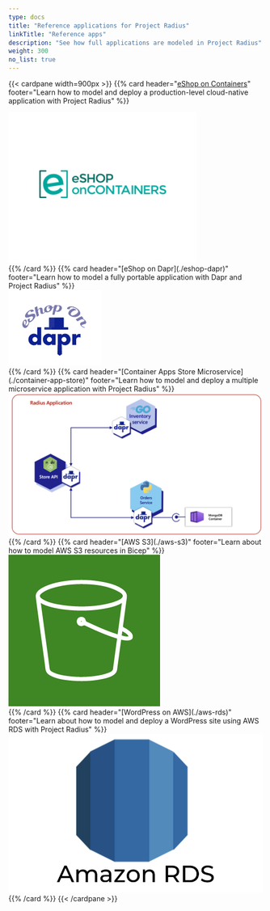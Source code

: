 ```yaml
---
type: docs
title: "Reference applications for Project Radius"
linkTitle: "Reference apps"
description: "See how full applications are modeled in Project Radius"
weight: 300
no_list: true
---
```


{{< cardpane width=900px >}}
{{% card header="[eShop on Containers](./eshop)" footer="Learn how to model and deploy a production-level cloud-native application with Project Radius" %}}
<div class="text-center">
  <a href="./eshop">
    <img src="eshop.png" alt="eShop logo">
  </a>
</div>
{{% /card %}}
{{% card header="[eShop on Dapr](./eshop-dapr)" footer="Learn how to model a fully portable application with Dapr and Project Radius" %}}
<div class="text-center">
  <a href="./eshop-dapr">
    <img src="./eshop-dapr/logo.png" alt="eShop on Dapr logo">
  </a>
</div>
{{% /card %}}
{{% card header="[Container Apps Store Microservice](./container-app-store)" footer="Learn how to model and deploy a multiple microservice application with Project Radius" %}}
<div class="text-center">
  <a href="./container-app-store">
    <img src="./container-app-store/container-app-store-radius.png" alt="Container Apps Store Microservice logo">
  </a>
</div>
{{% /card %}}
{{% card header="[AWS S3](./aws-s3)" footer="Learn about how to model AWS S3 resources in Bicep" %}}
<div class="text-center">
  <a href="./aws-s3">
    <img src="./aws-s3/aws-s3.png" alt="AWS S3 Logo">
  </a>
</div>
{{% /card %}}
{{% card header="[WordPress on AWS](./aws-rds)" footer="Learn about how to model and deploy a WordPress site using AWS RDS with Project Radius" %}}
<div class="text-center">
  <a href="./aws-rds">
    <img src="./aws-rds/aws-rds.png" alt="AWS RDS Logo">
  </a>
</div>
{{% /card %}}
<!-- {{% card header="[AWS SQS Queues](./aws-sqs)" footer="Learn about how to model AWS SQS Queue resources in Bicep" %}}
<div class="text-center">
  <a href="./aws-sqs">
    <img src="./aws-sqs/aws-logo.png" alt="AWS logo">
  </a>
</div>
{{% /card %}} -->
{{< /cardpane >}}
